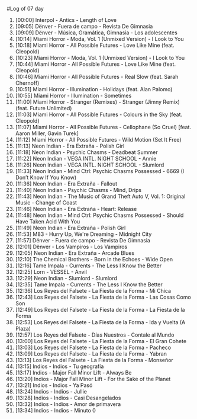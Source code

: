 #Log of 07 day

1. [00:00] Interpol - Antics - Length of Love
1. [09:05] Dënver - Fuera de campo - Revista De Gimnasia
1. [09:09] Dënver - Música, Gramática, Gimnasia - Los adolescentes
1. [10:14] Miami Horror - Moda, Vol. 1 (Unmixed Version) - I Look to You
1. [10:18] Miami Horror - All Possible Futures - Love Like Mine (feat. Cleopold)
1. [10:23] Miami Horror - Moda, Vol. 1 (Unmixed Version) - I Look to You
1. [10:44] Miami Horror - All Possible Futures - Love Like Mine (feat. Cleopold)
1. [10:46] Miami Horror - All Possible Futures - Real Slow (feat. Sarah Chernoff)
1. [10:51] Miami Horror - Illumination - Holidays (feat. Alan Palomo)
1. [10:55] Miami Horror - Illumination - Sometimes
1. [11:00] Miami Horror - Stranger (Remixes) - Stranger (Jimny Remix) (feat. Future Unlimited)
1. [11:03] Miami Horror - All Possible Futures - Colours in the Sky (feat. Cleopold)
1. [11:07] Miami Horror - All Possible Futures - Cellophane (So Cruel) [feat. Aaron Miller, Gavin Turek]
1. [11:12] Miami Horror - All Possible Futures - Wild Motion (Set It Free)
1. [11:13] Neon Indian - Era Extraña - Polish Girl
1. [11:18] Neon Indian - Psychic Chasms - Deadbeat Summer
1. [11:22] Neon Indian - VEGA INTL. NIGHT SCHOOL - Annie
1. [11:26] Neon Indian - VEGA INTL. NIGHT SCHOOL - Slumlord
1. [11:33] Neon Indian - Mind Ctrl: Psychic Chasms Possessed - 6669 (I Don’t Know If You Know)
1. [11:36] Neon Indian - Era Extraña - Fallout
1. [11:40] Neon Indian - Psychic Chasms - Mind, Drips
1. [11:43] Neon Indian - The Music of Grand Theft Auto V, Vol. 1: Original Music - Change of Coast
1. [11:46] Neon Indian - Era Extraña - Heart: Release
1. [11:48] Neon Indian - Mind Ctrl: Psychic Chasms Possessed - Should Have Taken Acid With You
1. [11:49] Neon Indian - Era Extraña - Polish Girl
1. [11:53] M83 - Hurry Up, We're Dreaming - Midnight City
1. [11:57] Dënver - Fuera de campo - Revista De Gimnasia
1. [12:01] Dënver - Los Vampiros - Los Vampiros
1. [12:05] Neon Indian - Era Extraña - Arcade Blues
1. [12:10] The Chemical Brothers - Born in the Echoes - Wide Open
1. [12:16] Tame Impala - Currents - The Less I Know the Better
1. [12:25] Lorn - VESSEL - Anvil
1. [12:29] Neon Indian - Slumlord - Slumlord
1. [12:35] Tame Impala - Currents - The Less I Know the Better
1. [12:36] Los Reyes del Falsete - La Fiesta de la Forma - Mi Chica
1. [12:43] Los Reyes del Falsete - La Fiesta de la Forma - Las Cosas Como Son
1. [12:49] Los Reyes del Falsete - La Fiesta de la Forma - La Fiesta de la Forma
1. [12:53] Los Reyes del Falsete - La Fiesta de la Forma - Ida y Vuelta (A Plaza)
1. [12:57] Los Reyes del Falsete - Días Nuestros - Contale al Mundo
1. [13:00] Los Reyes del Falsete - La Fiesta de la Forma - El Gran Cohete
1. [13:03] Los Reyes del Falsete - La Fiesta de la Forma - Pacheco
1. [13:09] Los Reyes del Falsete - La Fiesta de la Forma - Yabran
1. [13:13] Los Reyes del Falsete - La Fiesta de la Forma - Monseñor
1. [13:15] Indios - Indios - Tu geografía
1. [13:17] Indios - Major Fall Minor Lift - Always Be
1. [13:20] Indios - Major Fall Minor Lift - For the Sake of the Planet
1. [13:21] Indios - Indios - Ya Pasó
1. [13:24] Indios - Indios - Jullie
1. [13:28] Indios - Indios - Casi Desangelados
1. [13:32] Indios - Indios - Amor de primavera
1. [13:34] Indios - Indios - Minuto 0
